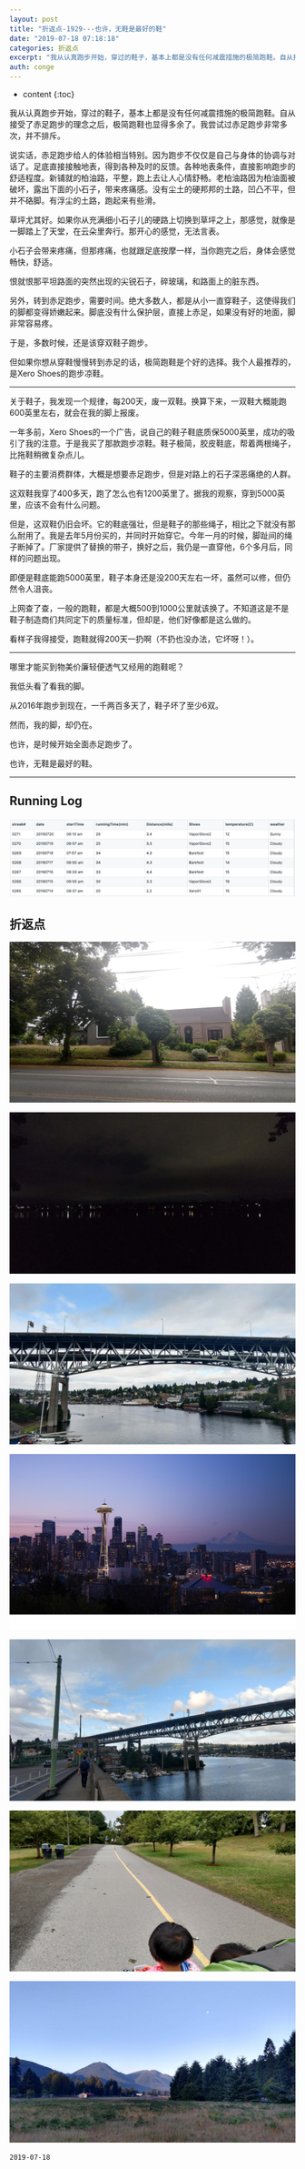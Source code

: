 ```yaml
---
layout: post
title: "折返点-1929---也许，无鞋是最好的鞋"
date: "2019-07-18 07:18:18"
categories: 折返点
excerpt: "我从认真跑步开始，穿过的鞋子，基本上都是没有任何减震措施的极简跑鞋。自从接受了赤足跑步的理念之后，极简跑鞋也显得多余了。我尝试过赤足跑步非常多次，并不排斥..."
auth: conge
---
```

* content
{:toc}


我从认真跑步开始，穿过的鞋子，基本上都是没有任何减震措施的极简跑鞋。自从接受了赤足跑步的理念之后，极简跑鞋也显得多余了。我尝试过赤足跑步非常多次，并不排斥。

说实话，赤足跑步给人的体验相当特别。因为跑步不仅仅是自己与身体的协调与对话了。足底直接接触地表，得到各种及时的反馈。各种地表条件，直接影响跑步的舒适程度。新铺就的柏油路，平整，跑上去让人心情舒畅。老柏油路因为柏油面被破坏，露出下面的小石子，带来疼痛感。没有尘土的硬邦邦的土路，凹凸不平，但并不硌脚。有浮尘的土路，跑起来有些滑。

草坪尤其好。如果你从充满细小石子儿的硬路上切换到草坪之上，那感觉，就像是一脚踏上了天堂，在云朵里奔行。那开心的感觉，无法言表。

小石子会带来疼痛，但那疼痛，也就跟足底按摩一样，当你跑完之后，身体会感觉畅快，舒适。

恨就恨那平坦路面的突然出现的尖锐石子，碎玻璃，和路面上的脏东西。

另外，转到赤足跑步，需要时间。绝大多数人，都是从小一直穿鞋子，这使得我们的脚都变得娇嫩起来。脚底没有什么保护层，直接上赤足，如果没有好的地面，脚非常容易疼。

于是，多数时候，还是该穿双鞋子跑步。

但如果你想从穿鞋慢慢转到赤足的话，极简跑鞋是个好的选择。我个人最推荐的，是Xero Shoes的跑步凉鞋。

-----

关于鞋子，我发现一个规律，每200天，废一双鞋。换算下来，一双鞋大概能跑600英里左右，就会在我的脚上报废。

一年多前，Xero Shoes的一个广告，说自己的鞋子鞋底质保5000英里，成功的吸引了我的注意。于是我买了那款跑步凉鞋。鞋子极简，胶皮鞋底，帮着两根绳子，比拖鞋稍微复杂点儿。

鞋子的主要消费群体，大概是想要赤足跑步，但是对路上的石子深恶痛绝的人群。

这双鞋我穿了400多天，跑了怎么也有1200英里了。据我的观察，穿到5000英里，应该不会有什么问题。

但是，这双鞋仍旧会坏。它的鞋底强壮，但是鞋子的那些绳子，相比之下就没有那么耐用了。我是去年5月份买的，并同时开始穿它。今年一月的时候，脚趾间的绳子断掉了。厂家提供了替换的带子，换好之后，我仍是一直穿他，6个多月后，同样的问题出现。

即便是鞋底能跑5000英里，鞋子本身还是没200天左右一坏，虽然可以修，但仍然令人沮丧。

上网查了查，一般的跑鞋，都是大概500到1000公里就该换了。不知道这是不是鞋子制造商们共同定下的质量标准，但却是，他们好像都是这么做的。

看样子我得接受，跑鞋就得200天一扔啊（不扔也没办法，它坏呀！）。

----

哪里才能买到物美价廉轻便透气又经用的跑鞋呢？

我低头看了看我的脚。

从2016年跑步到现在，一千两百多天了，鞋子坏了至少6双。

然而，我的脚，却仍在。

也许，是时候开始全面赤足跑步了。

也许，无鞋是最好的鞋。

----

## Running Log
![Running log, week 30 2019](/assets/images/折返点/118382-bc9756e814df0adf.png)

## 折返点

![20190714.jpg](/assets/images/折返点/118382-37f588cd2d7d4425.jpg)

![20190715.jpg](/assets/images/折返点/118382-eabe347700cba400.jpg)

![20190716.jpg](/assets/images/折返点/118382-24ede2701140772a.jpg)

![20190717.jpg](/assets/images/折返点/118382-44d0cb5b4dd6f0ed.jpg)

![20190718.jpg](/assets/images/折返点/118382-274731b34091a7d9.jpg)

![20190719.jpg](/assets/images/折返点/118382-dac2b62cb7ff2b64.jpg)

![20190720.jpg](/assets/images/折返点/118382-316aa6d75c9b4e87.jpg)


```
2019-07-18
```
